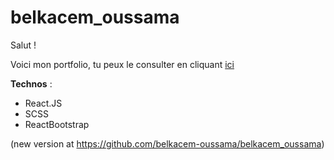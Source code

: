 # belkacem_oussama

Salut ! 

Voici mon portfolio, tu peux le consulter en cliquant [ici](https://belkacem-oussama.netlify.app)

**Technos** :
- React.JS
- SCSS
- ReactBootstrap

(new version at https://github.com/belkacem-oussama/belkacem_oussama)
